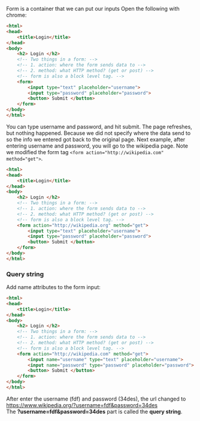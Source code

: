 Form is a container that we can put our inputs
Open the following with chrome:
```html
<html>
<head>
	<title>Login</title>
</head>
<body>
	<h2> Login </h2>
	<!-- Two things in a form: -->
	<!-- 1. action: where the form sends data to -->
	<!-- 2. method: what HTTP method? (get or post) -->
	<!-- form is also a block level tag. -->
	<form>
		<input type="text" placeholder="username">
		<input type="password" placeholder="password">
		<button> Submit </button>
	</form>
</body>
</html>
```
You can type username and password, and hit submit. The page refreshes, but nothing happened. Because we did not specify where the data send to so the info we entered got back to the original page. 
Next example, after entering username and password, you will go to the wikipedia page. Note we modified the form tag ``` <form action="http://wikipedia.com" method="get"> ```.

```html
<html>
<head>
	<title>Login</title>
</head>
<body>
	<h2> Login </h2>
	<!-- Two things in a form: -->
	<!-- 1. action: where the form sends data to -->
	<!-- 2. method: what HTTP method? (get or post) -->
	<!-- form is also a block level tag. -->
	<form action="http://wikipedia.org" method="get">
		<input type="text" placeholder="username">
		<input type="password" placeholder="password">
		<button> Submit </button>
	</form>
</body>
</html>
```

### Query string
Add name attributes to the form input: 
```html
<html>
<head>
	<title>Login</title>
</head>
<body>
	<h2> Login </h2>
	<!-- Two things in a form: -->
	<!-- 1. action: where the form sends data to -->
	<!-- 2. method: what HTTP method? (get or post) -->
	<!-- form is also a block level tag. -->
	<form action="http://wikipedia.com" method="get">
		<input name="username" type="text" placeholder="username">
		<input name="password" type="password" placeholder="password">
		<button> Submit </button>
	</form>
</body>
</html>
```
After enter the username (fdf) and password (34des), the url changed to https://www.wikipedia.org/?username=fdf&password=34des  
The **?username=fdf&password=34des** part is called the **query string**.




